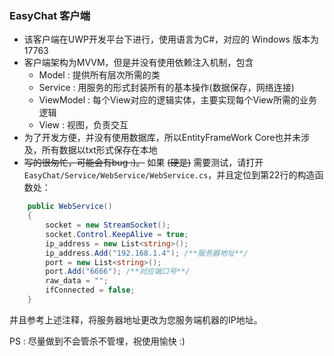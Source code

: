 ### EasyChat 客户端
- 该客户端在UWP开发平台下进行，使用语言为C#，对应的 Windows 版本为17763
- 客户端架构为MVVM，但是并没有使用依赖注入机制，包含
    - Model : 提供所有层次所需的类
    - Service : 用服务的形式封装所有的基本操作(数据保存，网络连接)
    - ViewModel : 每个View对应的逻辑实体，主要实现每个View所需的业务逻辑
    - View : 视图，负责交互
- 为了开发方便，并没有使用数据库，所以EntityFrameWork Core也并未涉及，所有数据以txt形式保存在本地
- ~~写的很匆忙，可能会有bug :)。~~ 如果 ~~(硬是)~~ 需要测试，请打开 `EasyChat/Service/WebService/WebService.cs`，并且定位到第22行的构造函数处：

```csharp
    public WebService()
    {
        socket = new StreamSocket();
        socket.Control.KeepAlive = true;
        ip_address = new List<string>();
        ip_address.Add("192.168.1.4"); /**服务器地址**/
        port = new List<string>();
        port.Add("6666"); /**对应端口号**/
        raw_data = "";
        ifConnected = false;
    }
```

并且参考上述注释，将服务器地址更改为您服务端机器的IP地址。

PS : 尽量做到不会管杀不管埋，祝使用愉快 :)
